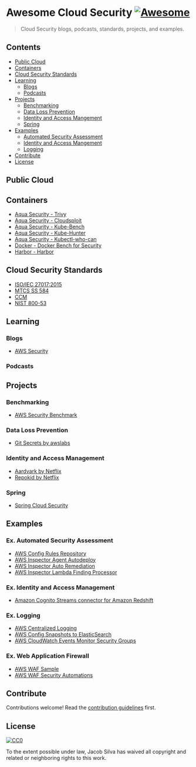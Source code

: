 # Awesome Cloud Security [![Awesome](https://cdn.rawgit.com/sindresorhus/awesome/d7305f38d29fed78fa85652e3a63e154dd8e8829/media/badge.svg)](https://github.com/sindresorhus/awesome)
> Cloud Security blogs, podcasts, standards, projects, and examples.
## Contents
* [Public Cloud](#public-cloud)
* [Containers](#containers)
* [Cloud Security Standards](#cloud-security-standards)
* [Learning](#learning)
  * [Blogs](#blogs)
  * [Podcasts](#podcasts)
* [Projects](#projects)
  * [Benchmarking](#benchmarking)
  * [Data Loss Prevention](#data-loss-prevention)
  * [Identity and Access Mangement](#identity-and-access-management)
  * [Spring](#spring)
* [Examples](#examples)
  * [Automated Security Assessment](#ex-automated-security-assessment)
  * [Identity and Access Mangement](#ex-identity-and-access-management)
  * [Logging](#ex-logging)
* [Contribute](#contribute)
* [License](#license)
## Public Cloud
## Containers
* [Aqua Security - Trivy](https://github.com/aquasecurity/trivy)
* [Aqua Security - Cloudsploit](https://github.com/aquasecurity/cloudsploit)
* [Aqua Security - Kube-Bench](https://github.com/aquasecurity/kube-bench)
* [Aqua Security - Kube-Hunter](https://github.com/aquasecurity/kube-hunter)
* [Aqua Security - Kubectl-who-can](https://github.com/aquasecurity/kubectl-who-can)
* [Docker - Docker Bench for Security](https://github.com/docker/docker-bench-security)
* [Harbor - Harbor](https://github.com/goharbor/harbor)
## Cloud Security Standards
* [ISO/IEC 27017:2015](https://www.iso.org/standard/43757.html)
* [MTCS SS 584](https://www.imda.gov.sg/industry-development/infrastructure/ict-standards-and-frameworks/mtcs-certification-scheme/multi-tier-cloud-security-certified-cloud-services)
* [CCM](https://cloudsecurityalliance.org/group/cloud-controls-matrix)
* [NIST 800-53](https://nvd.nist.gov/800-53)
## Learning
### Blogs
* [AWS Security](https://aws.amazon.com/blogs/security/)
### Podcasts
## Projects
### Benchmarking
* [AWS Security Benchmark](https://github.com/awslabs/aws-security-benchmark)
### Data Loss Prevention
* [Git Secrets by awslabs](https://github.com/awslabs/git-secrets)
### Identity and Access Management
* [Aardvark by Netflix](https://github.com/Netflix-Skunkworks/aardvark)
* [Repokid by Netflix](https://github.com/Netflix/Repokid)
### Spring
* [Spring Cloud Security](https://github.com/dschadow/CloudSecurity)
## Examples
### Ex. Automated Security Assessment
* [AWS Config Rules Repository](https://github.com/awslabs/aws-config-rules)
* [AWS Inspector Agent Autodeploy](https://github.com/awslabs/amazon-inspector-agent-autodeploy)
* [AWS Inspector Auto Remediation](https://github.com/awslabs/amazon-inspector-auto-remediate)
* [AWS Inspector Lambda Finding Processor](https://github.com/awslabs/amazon-inspector-finding-forwarder)
### Ex. Identity and Access Management
* [Amazon Cognito Streams connector for Amazon Redshift](https://github.com/awslabs/amazon-cognito-streams-sample)
### Ex. Logging
* [AWS Centralized Logging](https://github.com/awslabs/aws-centralized-logging)
* [AWS Config Snapshots to ElasticSearch](https://github.com/awslabs/aws-config-to-elasticsearch)
* [AWS CloudWatch Events Monitor Security Groups](https://github.com/awslabs/cwe-monitor-secgrp)
### Ex. Web Application Firewall
* [AWS WAF Sample](https://github.com/awslabs/aws-waf-sample)
* [AWS WAF Security Automations](https://github.com/awslabs/aws-waf-security-automations)
## Contribute
Contributions welcome! Read the [contribution guidelines](contributing.md) first.
## License
[![CC0](http://mirrors.creativecommons.org/presskit/buttons/88x31/svg/cc-zero.svg)](http://creativecommons.org/publicdomain/zero/1.0)

To the extent possible under law, Jacob Silva has waived all copyright and
related or neighboring rights to this work.
